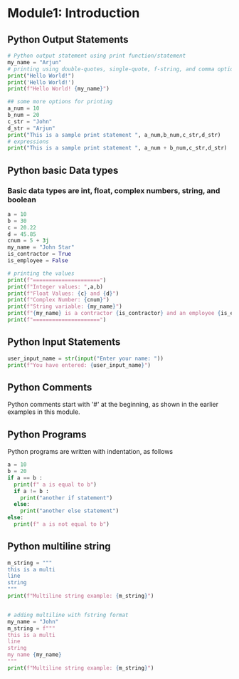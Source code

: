 # Module1: Introduction

## Python Output Statements
```python
# Python output statement using print function/statement
my_name = "Arjun"
# printing using double-quotes, single-quote, f-string, and comma options
print("Hello World!")
print('Hello World!')
print(f"Hello World! {my_name}")

## some more options for printing
a_num = 10
b_num = 20
c_str = "John"
d_str = "Arjun"
print("This is a sample print statement ", a_num,b_num,c_str,d_str)
# expressions
print("This is a sample print statement ", a_num + b_num,c_str,d_str)
```
## Python basic Data types
### Basic data types are int, float, complex numbers, string, and boolean
```python
a = 10
b = 30
c = 20.22
d = 45.85
cnum = 5 + 3j
my_name = "John Star"
is_contractor = True
is_employee = False

# printing the values
print(f"=====================")
print(f"Integer values: ",a,b)
print(f"Float Values: {c} and {d}")
print(f"Complex Number: {cnum}")
print(f"String variable: {my_name}")
print(f"{my_name} is a contractor {is_contractor} and an employee {is_employee}")
print(f"=====================")
```

## Python Input Statements
```python
user_input_name = str(input("Enter your name: "))
print(f"You have entered: {user_input_name}")
```

## Python Comments

Python comments start with '#' at the beginning, as shown in the earlier examples in this module.

## Python Programs
Python programs are written with indentation, as follows

```python
a = 10
b = 20
if a == b :
  print(f" a is equal to b")
  if a != b :
    print("another if statement")
  else:
    print("another else statement")
else:
  print(f" a is not equal to b")
```

## Python multiline string
```python
m_string = """
this is a multi
line
string
"""
print(f"Multiline string example: {m_string}")


# adding multiline with fstring format
my_name = "John"
m_string = f"""
this is a multi
line
string
my name {my_name}
"""
print(f"Multiline string example: {m_string}")
```
